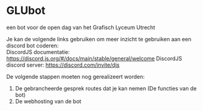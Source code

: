 # GLUbot
een bot voor de open dag van het Grafisch Lyceum Utrecht

Je kan de volgende links gebruiken om meer inzicht te gebruiken aan een discord bot coderen: <br>
DiscordJS documentatie: https://discord.js.org/#/docs/main/stable/general/welcome
DiscordJS discord server: https://discord.com/invite/djs

De volgende stappen moeten nog gerealizeert worden:
1. De gebrancheerde gesprek routes dat je kan nemen (De functies van de bot)
2. De webhosting van de bot
